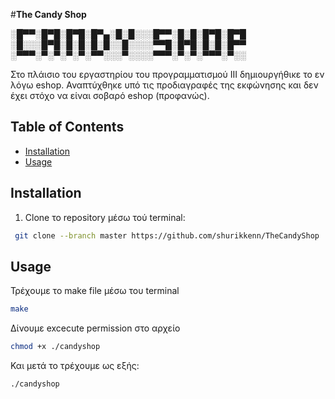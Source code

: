 #**The Candy Shop**

░█▀▀░█▀█░█▀█░█▀▄░█░█░░░█▀▀░█░█░█▀█░█▀█
░█░░░█▀█░█░█░█░█░░█░░░░▀▀█░█▀█░█░█░█▀▀
░▀▀▀░▀░▀░▀░▀░▀▀░░░▀░░░░▀▀▀░▀░▀░▀▀▀░▀░░

Στο πλάισιο του εργαστηρίου του προγραμματισμού ΙΙΙ δημιουργήθικε το εν λόγω eshop.
Αναπτύχθηκε υπό τις προδιαγραφές της εκφώνησης και δεν έχει στόχο να είναι σοβαρό eshop (προφανώς).

## Table of Contents
- [Installation](#installation)
- [Usage](#usage)

## Installation
1. Clone το repository μέσω τού terminal:
```bash
 git clone --branch master https://github.com/shurikkenn/TheCandyShop
```

## Usage
Τρέχουμε το make file μέσω του terminal
```bash
make
```
Δίνουμε excecute permission στο αρχείο
```bash
chmod +x ./candyshop
```
Και μετά το τρέχουμε ως εξής:
```bash
./candyshop
```


